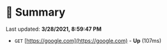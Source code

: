 # 📖 Summary
Last updated: **3/28/2021, 8:59:47 PM**

- `GET` [https://google.com](https://google.com) - **Up** (107ms)

